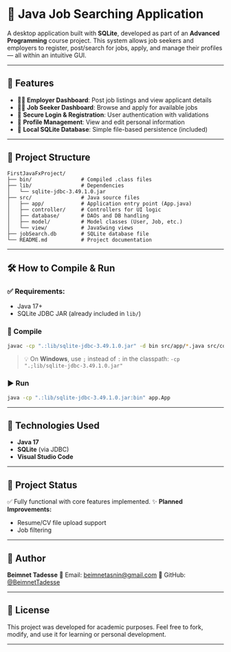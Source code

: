 # 💼 Java Job Searching Application

A desktop application built with **SQLite**, developed as part of an **Advanced Programming** course project. This system allows job seekers and employers to register, post/search for jobs, apply, and manage their profiles — all within an intuitive GUI.

---

## 🚀 Features

* 👨‍💼 **Employer Dashboard**: Post job listings and view applicant details
* 👩‍🎓 **Job Seeker Dashboard**: Browse and apply for available jobs
* 🔐 **Secure Login & Registration**: User authentication with validations
* 📝 **Profile Management**: View and edit personal information
* 💾 **Local SQLite Database**: Simple file-based persistence (included)

---

## 📁 Project Structure

```
FirstJavaFxProject/
├── bin/                # Compiled .class files
├── lib/                # Dependencies
│   └── sqlite-jdbc-3.49.1.0.jar
├── src/                # Java source files
│   ├── app/            # Application entry point (App.java)
│   ├── controller/     # Controllers for UI logic
│   ├── database/       # DAOs and DB handling
│   ├── model/          # Model classes (User, Job, etc.)
│   └── view/           # JavaSwing views
├── jobSearch.db        # SQLite database file
└── README.md           # Project documentation
```

---

## 🛠️ How to Compile & Run

### ✅ Requirements:

* Java 17+
* SQLite JDBC JAR (already included in `lib/`)

### 🧪 Compile

```bash
javac -cp ".:lib/sqlite-jdbc-3.49.1.0.jar" -d bin src/app/*.java src/controller/*.java src/database/*.java src/model/*.java
```

> 💡 On **Windows**, use `;` instead of `:` in the classpath:
> `-cp ".;lib/sqlite-jdbc-3.49.1.0.jar"`

### ▶️ Run

```bash
java -cp ".:lib/sqlite-jdbc-3.49.1.0.jar:bin" app.App
```

---

## 🧩 Technologies Used

* **Java 17**
* **SQLite** (via JDBC)
* **Visual Studio Code**

---

## 📌 Project Status

✅ Fully functional with core features implemented.
✨ **Planned Improvements:**

* Resume/CV file upload support
* Job filtering

---

## 👤 Author

**Beimnet Tadesse**
📧 Email: [beimnetasnin@gmail.com](mailto:beimnetasnin@gmail.com)
🐙 GitHub: [@BeimnetTadesse](https://github.com/BeimnetTadesse)

---

## 📄 License

This project was developed for academic purposes.
Feel free to fork, modify, and use it for learning or personal development.

---

